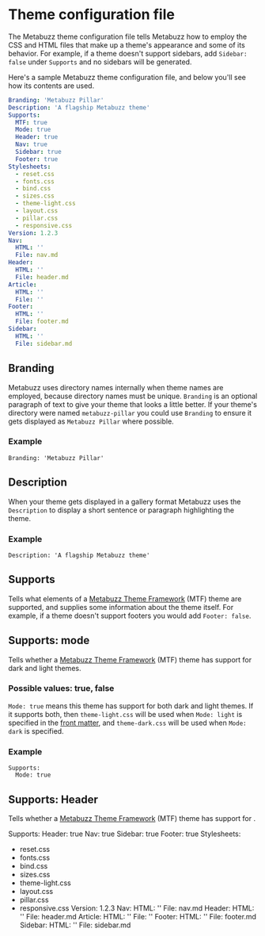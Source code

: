 # Theme configuration file

The Metabuzz theme configuration file tells Metabuzz how to employ
the CSS and HTML files that make up a theme's appearance and
some of its behavior. For example, if a theme doesn't support sidebars,
add `Sidebar: false` under `Supports` and no sidebars will be
generated.


Here's a sample Metabuzz theme configuration file, and below
you'll see how its contents are used.


```yaml
Branding: 'Metabuzz Pillar'
Description: 'A flagship Metabuzz theme'
Supports:
  MTF: true
  Mode: true
  Header: true
  Nav: true
  Sidebar: true
  Footer: true
Stylesheets:
  - reset.css
  - fonts.css
  - bind.css
  - sizes.css
  - theme-light.css
  - layout.css
  - pillar.css
  - responsive.css
Version: 1.2.3
Nav:
  HTML: ''
  File: nav.md
Header:
  HTML: ''
  File: header.md
Article:
  HTML: ''
  File: ''
Footer:
  HTML: ''
  File: footer.md
Sidebar:
  HTML: ''
  File: sidebar.md
```

## Branding

Metabuzz uses directory names internally when theme names are employed,
because directory names must be unique. `Branding` is an optional paragraph of text to give your theme that looks a little better. If your theme's directory were named `metabuzz-pillar` you could use `Branding` to ensure it gets
displayed as `Metabuzz Pillar` where possible.

### Example
```
Branding: 'Metabuzz Pillar'
```
## Description

When your theme gets displayed in a gallery format Metabuzz uses
the `Description` to display a short sentence or paragraph 
highlighting the theme.

### Example
```
Description: 'A flagship Metabuzz theme'
```

## Supports

Tells what elements of a [Metabuzz Theme Framework](theme-framework.html) (MTF) theme are supported, and
supplies some information about the theme itself. For example,
if a theme doesn't support footers you would add `Footer: false`.

## Supports: mode
Tells whether a [Metabuzz Theme Framework](theme-framework.html) (MTF) theme has support for dark and light themes.

### Possible values: true, false

`Mode: true` means this theme has support for both dark and light themes.
If it supports both, then `theme-light.css` will be used when `Mode: light`
is specified in the [front matter](front-matter.html), and
`theme-dark.css` will be used when `Mode: dark` is specified.

### Example
```
Supports:
  Mode: true
```


## Supports: Header 
Tells whether a [Metabuzz Theme Framework](theme-framework.html) (MTF) theme has support for .


Supports:
  Header: true
  Nav: true
  Sidebar: true
  Footer: true
Stylesheets:
  - reset.css
  - fonts.css
  - bind.css
  - sizes.css
  - theme-light.css
  - layout.css
  - pillar.css
  - responsive.css
Version: 1.2.3
Nav:
  HTML: ''
  File: nav.md
Header:
  HTML: ''
  File: header.md
Article:
  HTML: ''
  File: ''
Footer:
  HTML: ''
  File: footer.md
Sidebar:
  HTML: ''
  File: sidebar.md

